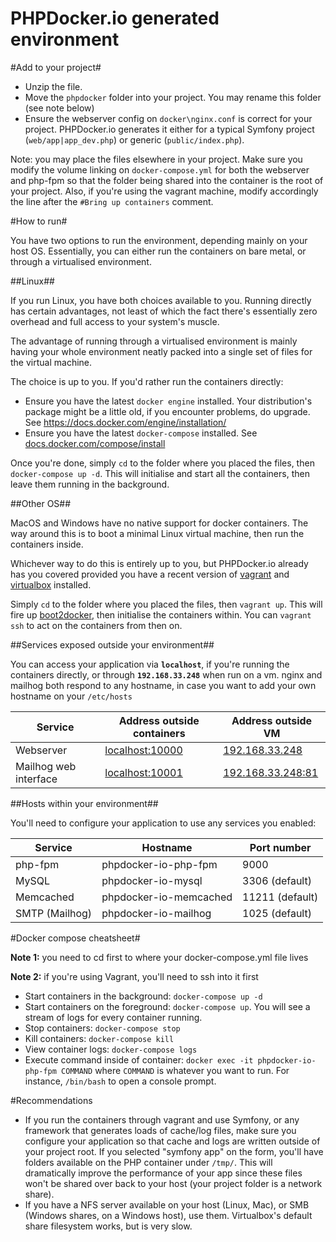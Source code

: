 PHPDocker.io generated environment
==================================

#Add to your project#

  * Unzip the file.
  * Move the `phpdocker` folder into your project. You may rename this folder (see note below)
  * Ensure the webserver config on `docker\nginx.conf` is correct for your project. PHPDocker.io generates it either for a typical Symfony project (`web/app|app_dev.php`) or generic (`public/index.php`).

Note: you may place the files elsewhere in your project. Make sure you modify the volume linking on `docker-compose.yml` for both the webserver and php-fpm so that the folder being shared into the container is the root of your project. Also, if you're using the vagrant machine, modify accordingly the line after the `#Bring up containers` comment.
 
#How to run#

You have two options to run the environment, depending mainly on your host OS. Essentially, you can either run the containers on bare metal, or through a virtualised environment.
 
##Linux##

If you run Linux, you have both choices available to you. Running directly has certain advantages, not least of which the fact there's essentially zero overhead and full access to your system's muscle.

The advantage of running through a virtualised environment is mainly having your whole environment neatly packed into a single set of files for the virtual machine.

The choice is up to you. If you'd rather run the containers directly:

  * Ensure you have the latest `docker engine` installed. Your distribution's package might be a little old, if you encounter problems, do upgrade. See https://docs.docker.com/engine/installation/
  * Ensure you have the latest `docker-compose` installed. See [docs.docker.com/compose/install](https://docs.docker.com/compose/install/)
  
Once you're done, simply `cd` to the folder where you placed the files, then `docker-compose up -d`. This will initialise and start all the containers, then leave them running in the background.
  
##Other OS##

MacOS and Windows have no native support for docker containers. The way around this is to boot a minimal Linux virtual machine, then run the containers inside.

Whichever way to do this is entirely up to you, but PHPDocker.io already has you covered provided you have a recent version of [vagrant](https://www.vagrantup.com/) and [virtualbox](https://www.virtualbox.org/) installed.

Simply `cd` to the folder where you placed the files, then `vagrant up`. This will fire up [boot2docker](http://boot2docker.io/), then initialise the containers within. You can `vagrant ssh` to act on the containers from then on.

##Services exposed outside your environment##

You can access your application via **`localhost`**, if you're running the containers directly, or through **`192.168.33.248`** when run on a vm. nginx and mailhog both respond to any hostname, in case you want to add your own hostname on your `/etc/hosts` 

Service|Address outside containers|Address outside VM
------|---------|-----------
Webserver|[localhost:10000](http://localhost:10000)|[192.168.33.248](http://192.168.33.248)
Mailhog web interface|[localhost:10001](http://localhost:10001)|[192.168.33.248:81](http://192.168.33.248:81)

##Hosts within your environment##

You'll need to configure your application to use any services you enabled:

Service|Hostname|Port number
------|---------|-----------
php-fpm|phpdocker-io-php-fpm|9000
MySQL|phpdocker-io-mysql|3306 (default)
Memcached|phpdocker-io-memcached|11211 (default)
SMTP (Mailhog)|phpdocker-io-mailhog|1025 (default)

#Docker compose cheatsheet#

**Note 1:** you need to cd first to where your docker-compose.yml file lives

**Note 2:** if you're using Vagrant, you'll need to ssh into it first

  * Start containers in the background: `docker-compose up -d`
  * Start containers on the foreground: `docker-compose up`. You will see a stream of logs for every container running.
  * Stop containers: `docker-compose stop`
  * Kill containers: `docker-compose kill`
  * View container logs: `docker-compose logs`
  * Execute command inside of container: `docker exec -it phpdocker-io-php-fpm COMMAND` where `COMMAND` is whatever you want to run. For instance, `/bin/bash` to open a console prompt.

#Recommendations

  * If you run the containers through vagrant and use Symfony, or any framework that generates loads of cache/log files, make sure you configure your application so that cache and logs are written outside of your project root. If you selected "symfony app" on the form, you'll have folders available on the PHP container under `/tmp/`. This will dramatically improve the performance of your app since these files won't be shared over back to your host (your project folder is a network share). 
  * If you have a NFS server available on your host (Linux, Mac), or SMB (Windows shares, on a Windows host), use them. Virtualbox's default share filesystem works, but is very slow.
